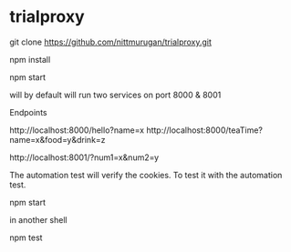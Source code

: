 # trialproxy

git clone https://github.com/nittmurugan/trialproxy.git

npm install

npm start

will by default will run two services on port 8000 & 8001

Endpoints

http://localhost:8000/hello?name=x
http://localhost:8000/teaTime?name=x&food=y&drink=z

http://localhost:8001/?num1=x&num2=y

The automation test will verify the cookies. To test it with the automation
test.

npm start

in another shell

npm test
